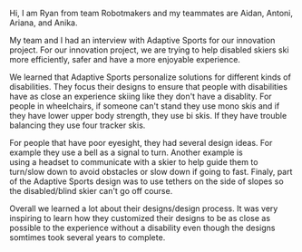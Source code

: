 Hi, I am Ryan from team Robotmakers and my teammates are Aidan, Antoni, Ariana, and Anika. 

My team and I had an interview with Adaptive Sports for our innovation project. For our innovation project, we are trying to help
disabled skiers ski more efficiently, safer and have a more enjoyable experience.

We learned that Adaptive Sports personalize solutions for different kinds of disabilities. They focus their designs to ensure 
that people with disabilities have as close an experience skiing like they don't have a disablity. For people in 
wheelchairs, if someone can't stand they use mono skis and if they have lower upper body strength, they use bi skis. 
If they have trouble balancing they use four tracker skis. 

For people that have poor eyesight, they had several design ideas. For example they use a bell as a signal to turn. Another example is  
using a headset to communicate with a skier to help guide them to turn/slow down to avoid obstacles or slow down if going to fast. 
Finaly, part of the Adaptive Sports design was to use tethers on the side of slopes so the disabled/blind skier can't go off course.

Overall we learned a lot about their designs/design process. It was very inspiring to learn how they customized their designs to be as 
close as possible to the experience without a disability even though the designs somtimes took several years to complete.
